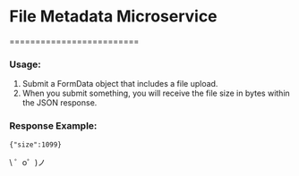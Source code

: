 # File Metadata Microservice
=========================
### Usage:

1. Submit a FormData object that includes a file upload.
2. When you submit something, you will receive the file size in bytes within the JSON response.

### Response Example:

```{"size":1099}```


\ ゜o゜)ノ
